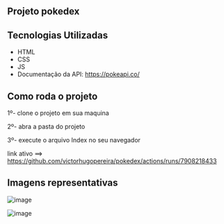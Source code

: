 ## Projeto pokedex

## Tecnologias Utilizadas
* HTML
* CSS
* JS
* Documentação da API: https://pokeapi.co/

## Como roda o projeto
1º- clone o projeto em sua maquina

2º- abra a pasta do projeto

3º- execute o arquivo Index no seu navegador

link ativo ==> https://github.com/victorhugopereira/pokedex/actions/runs/7908218433

## Imagens representativas

![image](https://github.com/victorhugopereira/pokedex/assets/56355339/0096f0a3-4998-44cc-b230-b347a2a4a8b9)


![image](https://github.com/victorhugopereira/pokedex/assets/56355339/3a8e009b-e2ba-45d4-be18-fe1566a6df2e)
